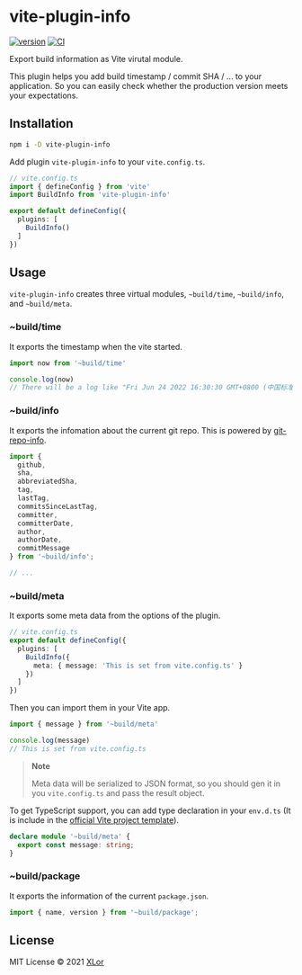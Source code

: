 # vite-plugin-info

[![version](https://img.shields.io/npm/v/vite-plugin-info?color=rgb%2850%2C203%2C86%29&label=vite-plugin-info)](https://www.npmjs.com/package/vite-plugin-info) [![CI](https://github.com/yjl9903/vite-plugin-info/actions/workflows/ci.yml/badge.svg)](https://github.com/yjl9903/vite-plugin-info/actions/workflows/ci.yml)

Export build information as Vite virutal module.

This plugin helps you add build timestamp / commit SHA / ... to your application. So you can easily check whether the production version meets your expectations.

## Installation

```bash
npm i -D vite-plugin-info
```

Add plugin `vite-plugin-info` to your `vite.config.ts`.

```ts
// vite.config.ts
import { defineConfig } from 'vite'
import BuildInfo from 'vite-plugin-info'

export default defineConfig({
  plugins: [
    BuildInfo()
  ]
})
```

## Usage

`vite-plugin-info` creates three virtual modules, `~build/time`, `~build/info`, and `~build/meta`.

### ~build/time

It exports the timestamp when the vite started.

```ts
import now from '~build/time'

console.log(now)
// There will be a log like "Fri Jun 24 2022 16:30:30 GMT+0800 (中国标准时间)"
```

### ~build/info

It exports the infomation about the current git repo. This is powered by [git-repo-info](https://github.com/rwjblue/git-repo-info).

```ts
import {
  github,
  sha,
  abbreviatedSha,
  tag,
  lastTag,
  commitsSinceLastTag,
  committer,
  committerDate,
  author,
  authorDate,
  commitMessage
} from '~build/info';

// ...
```

### ~build/meta

It exports some meta data from the options of the plugin.

```ts
// vite.config.ts
export default defineConfig({
  plugins: [
    BuildInfo({
      meta: { message: 'This is set from vite.config.ts' }
    })
  ]
})
```

Then you can import them in your Vite app.

```ts
import { message } from '~build/meta'

console.log(message)
// This is set from vite.config.ts
```

> **Note**
>
> Meta data will be serialized to JSON format, so you should gen it in you `vite.config.ts` and pass the result object.

To get TypeScript support, you can add type declaration in your `env.d.ts` (It is include in the [official Vite project template](https://vitejs.dev/guide/#scaffolding-your-first-vite-project)).

```ts
declare module '~build/meta' {
  export const message: string;
}
```

### ~build/package

It exports the information of the current `package.json`.

```ts
import { name, version } from '~build/package';
```

## License

MIT License © 2021 [XLor](https://github.com/yjl9903)

